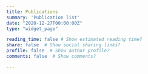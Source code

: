 ```yaml
---
title: Publications
summary: 'Publication list'
date: "2020-12-27T00:00:00Z"
type: "widget_page"

reading_time: false # Show estimated reading time?
share: false  # Show social sharing links?
profile: false  # Show author profile?
comments: false  # Show comments?

---
```

